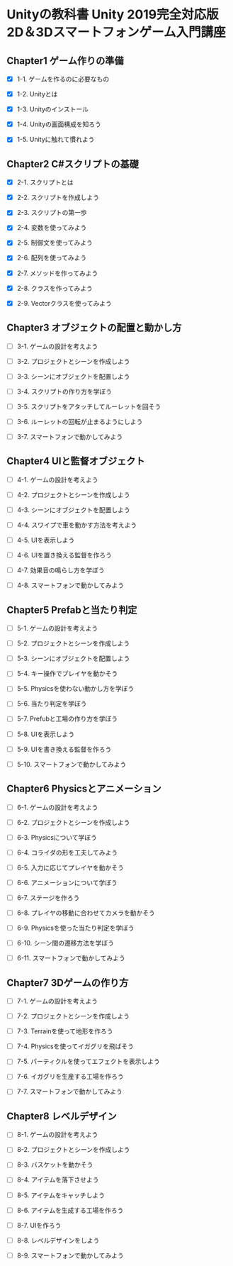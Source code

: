 # Unityの教科書 Unity 2019完全対応版 2D＆3Dスマートフォンゲーム入門講座

## Chapter1 ゲーム作りの準備

- [x] 1-1. ゲームを作るのに必要なもの

- [x] 1-2. Unityとは

- [x] 1-3. Unityのインストール

- [x] 1-4. Unityの画面構成を知ろう

- [x] 1-5. Unityに触れて慣れよう

## Chapter2 C#スクリプトの基礎

- [x] 2-1. スクリプトとは

- [x] 2-2. スクリプトを作成しよう

- [x] 2-3. スクリプトの第一歩

- [x] 2-4. 変数を使ってみよう

- [x] 2-5. 制御文を使ってみよう

- [x] 2-6. 配列を使ってみよう

- [x] 2-7. メソッドを作ってみよう

- [x] 2-8. クラスを作ってみよう

- [x] 2-9. Vectorクラスを使ってみよう

## Chapter3 オブジェクトの配置と動かし方

- [ ] 3-1. ゲームの設計を考えよう

- [ ] 3-2. プロジェクトとシーンを作成しよう

- [ ] 3-3. シーンにオブジェクトを配置しよう

- [ ] 3-4. スクリプトの作り方を学ぼう

- [ ] 3-5. スクリプトをアタッチしてルーレットを回そう

- [ ] 3-6. ルーレットの回転が止まるようにしよう

- [ ] 3-7. スマートフォンで動かしてみよう

## Chapter4 UIと監督オブジェクト

- [ ] 4-1. ゲームの設計を考えよう

- [ ] 4-2. プロジェクトとシーンを作成しよう

- [ ] 4-3. シーンにオブジェクトを配置しよう

- [ ] 4-4. スワイプで車を動かす方法を考えよう

- [ ] 4-5. UIを表示しよう

- [ ] 4-6. UIを置き換える監督を作ろう

- [ ] 4-7. 効果音の鳴らし方を学ぼう

- [ ] 4-8. スマートフォンで動かしてみよう

## Chapter5 Prefabと当たり判定

- [ ] 5-1. ゲームの設計を考えよう

- [ ] 5-2. プロジェクトとシーンを作成しよう

- [ ] 5-3. シーンにオブジェクトを配置しよう

- [ ] 5-4. キー操作でプレイヤを動かそう

- [ ] 5-5. Physicsを使わない動かし方を学ぼう

- [ ] 5-6. 当たり判定を学ぼう

- [ ] 5-7. Prefubと工場の作り方を学ぼう

- [ ] 5-8. UIを表示しよう

- [ ] 5-9. UIを書き換える監督を作ろう

- [ ] 5-10. スマートフォンで動かしてみよう

## Chapter6 Physicsとアニメーション

- [ ] 6-1. ゲームの設計を考えよう

- [ ] 6-2. プロジェクトとシーンを作成しよう

- [ ] 6-3. Physicsについて学ぼう

- [ ] 6-4. コライダの形を工夫してみよう

- [ ] 6-5. 入力に応じてプレイヤを動かそう

- [ ] 6-6. アニメーションについて学ぼう

- [ ] 6-7. ステージを作ろう

- [ ] 6-8. プレイヤの移動に合わせてカメラを動かそう

- [ ] 6-9. Physicsを使った当たり判定を学ぼう

- [ ] 6-10. シーン間の遷移方法を学ぼう

- [ ] 6-11. スマートフォンで動かしてみよう

## Chapter7 3Dゲームの作り方

- [ ] 7-1. ゲームの設計を考えよう

- [ ] 7-2. プロジェクトとシーンを作成しよう

- [ ] 7-3. Terrainを使って地形を作ろう

- [ ] 7-4. Physicsを使ってイガグリを飛ばそう

- [ ] 7-5. パーティクルを使ってエフェクトを表示しよう

- [ ] 7-6. イガグリを生産する工場を作ろう

- [ ] 7-7. スマートフォンで動かしてみよう

## Chapter8 レベルデザイン

- [ ] 8-1. ゲームの設計を考えよう

- [ ] 8-2. プロジェクトとシーンを作成しよう

- [ ] 8-3. バスケットを動かそう

- [ ] 8-4. アイテムを落下させよう

- [ ] 8-5. アイテムをキャッチしよう

- [ ] 8-6. アイテムを生成する工場を作ろう

- [ ] 8-7. UIを作ろう

- [ ] 8-8. レベルデザインをしよう

- [ ] 8-9. スマートフォンで動かしてみよう
